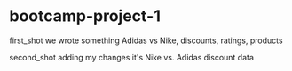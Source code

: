 # bootcamp-project-1
first_shot
we wrote something
Adidas vs Nike, discounts, ratings, products

second_shot
adding my changes 
it's Nike vs. Adidas discount data

